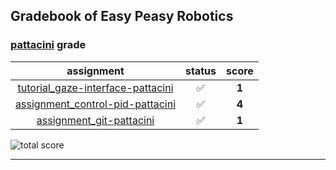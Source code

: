 ## Gradebook of Easy Peasy Robotics

### [**pattacini**](https://github.com/pattacini) grade

| assignment | status | score |
|    :--:    |  :--:  | :--:  |
| [tutorial_gaze-interface-pattacini](https://github.com/easy-peasy-robotics/tutorial_gaze-interface-pattacini) | :white_check_mark: | **1** |
| [assignment_control-pid-pattacini](https://github.com/easy-peasy-robotics/assignment_control-pid-pattacini) | :white_check_mark: | **4** |
| [assignment_git-pattacini](https://github.com/easy-peasy-robotics/assignment_git-pattacini) | :white_check_mark: | **1** |

![total score](https://img.shields.io/badge/total_score-6-brightgreen.svg?style=flat-square)

---

